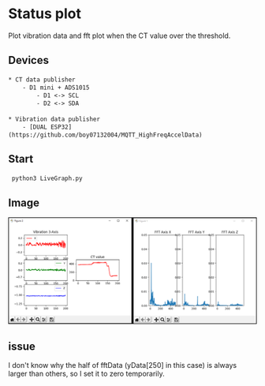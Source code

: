 # Status plot
Plot vibration data and fft plot when the CT value over the threshold.
## Devices
```
* CT data publisher
    - D1 mini + ADS1015
        - D1 <-> SCL
        - D2 <-> SDA

* Vibration data publisher
    - [DUAL ESP32](https://github.com/boy07132004/MQTT_HighFreqAccelData)
```

## Start
```bash
 python3 LiveGraph.py
 ```

## Image
<img src="https://github.com/boy07132004/ML6A01/blob/master/image.png">

## issue
 I don't know why the half of fftData (yData[250] in this case) is always larger than others, so I set it to zero temporarily.